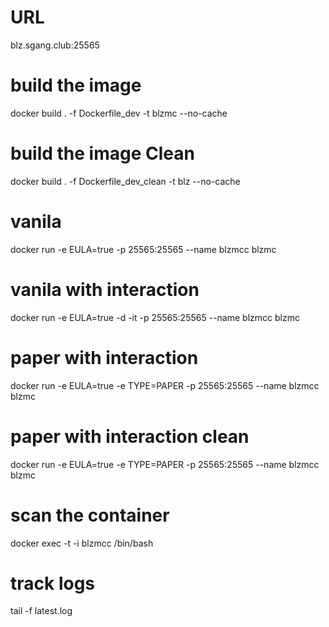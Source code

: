# URL
blz.sgang.club:25565

# build the image
docker build . -f Dockerfile_dev -t blzmc --no-cache

# build the image Clean
docker build . -f Dockerfile_dev_clean -t blz --no-cache

# vanila
docker run -e EULA=true -p 25565:25565 --name blzmcc blzmc

# vanila with interaction
docker run -e EULA=true -d -it -p 25565:25565 --name blzmcc blzmc

# paper with interaction
docker run -e EULA=true -e TYPE=PAPER -p 25565:25565 --name blzmcc blzmc

# paper with interaction clean
docker run -e EULA=true -e TYPE=PAPER -p 25565:25565 --name blzmcc blzmc

# scan the container
docker exec -t -i blzmcc /bin/bash

# track logs
tail -f latest.log